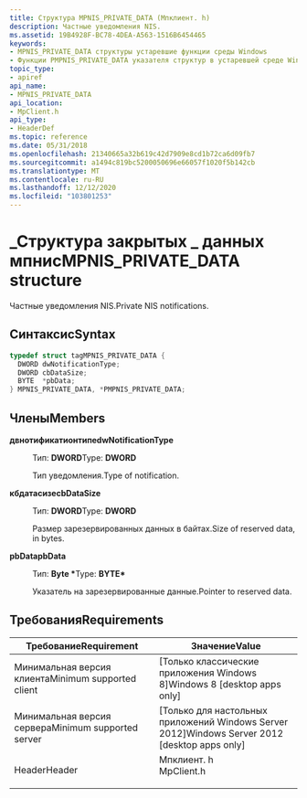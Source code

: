 ```yaml
---
title: Структура MPNIS_PRIVATE_DATA (Мпклиент. h)
description: Частные уведомления NIS.
ms.assetid: 19B4928F-BC78-4DEA-A563-1516B6454465
keywords:
- MPNIS_PRIVATE_DATA структуры устаревшие функции среды Windows
- Функции PMPNIS_PRIVATE_DATA указателя структур в устаревшей среде Windows
topic_type:
- apiref
api_name:
- MPNIS_PRIVATE_DATA
api_location:
- MpClient.h
api_type:
- HeaderDef
ms.topic: reference
ms.date: 05/31/2018
ms.openlocfilehash: 21340665a32b619c42d7909e8cd1b72ca6d09fb7
ms.sourcegitcommit: a1494c819bc5200050696e66057f1020f5b142cb
ms.translationtype: MT
ms.contentlocale: ru-RU
ms.lasthandoff: 12/12/2020
ms.locfileid: "103801253"
---
```

# <a name="mpnis_private_data-structure"></a><span data-ttu-id="c4033-105">\_Структура закрытых \_ данных мпнис</span><span class="sxs-lookup"><span data-stu-id="c4033-105">MPNIS\_PRIVATE\_DATA structure</span></span>

<span data-ttu-id="c4033-106">Частные уведомления NIS.</span><span class="sxs-lookup"><span data-stu-id="c4033-106">Private NIS notifications.</span></span>

## <a name="syntax"></a><span data-ttu-id="c4033-107">Синтаксис</span><span class="sxs-lookup"><span data-stu-id="c4033-107">Syntax</span></span>


```C++
typedef struct tagMPNIS_PRIVATE_DATA {
  DWORD dwNotificationType;
  DWORD cbDataSize;
  BYTE  *pbData;
} MPNIS_PRIVATE_DATA, *PMPNIS_PRIVATE_DATA;
```



## <a name="members"></a><span data-ttu-id="c4033-108">Члены</span><span class="sxs-lookup"><span data-stu-id="c4033-108">Members</span></span>

<dl> <dt>

<span data-ttu-id="c4033-109">**двнотификатионтипе**</span><span class="sxs-lookup"><span data-stu-id="c4033-109">**dwNotificationType**</span></span>
</dt> <dd>

<span data-ttu-id="c4033-110">Тип: **DWORD**</span><span class="sxs-lookup"><span data-stu-id="c4033-110">Type: **DWORD**</span></span>

</dd> <dd>

<span data-ttu-id="c4033-111">Тип уведомления.</span><span class="sxs-lookup"><span data-stu-id="c4033-111">Type of notification.</span></span>

</dd> <dt>

<span data-ttu-id="c4033-112">**кбдатасизе**</span><span class="sxs-lookup"><span data-stu-id="c4033-112">**cbDataSize**</span></span>
</dt> <dd>

<span data-ttu-id="c4033-113">Тип: **DWORD**</span><span class="sxs-lookup"><span data-stu-id="c4033-113">Type: **DWORD**</span></span>

</dd> <dd>

<span data-ttu-id="c4033-114">Размер зарезервированных данных в байтах.</span><span class="sxs-lookup"><span data-stu-id="c4033-114">Size of reserved data, in bytes.</span></span>

</dd> <dt>

<span data-ttu-id="c4033-115">**pbData**</span><span class="sxs-lookup"><span data-stu-id="c4033-115">**pbData**</span></span>
</dt> <dd>

<span data-ttu-id="c4033-116">Тип: **Byte \***</span><span class="sxs-lookup"><span data-stu-id="c4033-116">Type: **BYTE\***</span></span>

</dd> <dd>

<span data-ttu-id="c4033-117">Указатель на зарезервированные данные.</span><span class="sxs-lookup"><span data-stu-id="c4033-117">Pointer to reserved data.</span></span>

</dd> </dl>

## <a name="requirements"></a><span data-ttu-id="c4033-118">Требования</span><span class="sxs-lookup"><span data-stu-id="c4033-118">Requirements</span></span>



| <span data-ttu-id="c4033-119">Требование</span><span class="sxs-lookup"><span data-stu-id="c4033-119">Requirement</span></span> | <span data-ttu-id="c4033-120">Значение</span><span class="sxs-lookup"><span data-stu-id="c4033-120">Value</span></span> |
|-------------------------------------|---------------------------------------------------------------------------------------|
| <span data-ttu-id="c4033-121">Минимальная версия клиента</span><span class="sxs-lookup"><span data-stu-id="c4033-121">Minimum supported client</span></span><br/> | <span data-ttu-id="c4033-122">\[Только классические приложения Windows 8\]</span><span class="sxs-lookup"><span data-stu-id="c4033-122">Windows 8 \[desktop apps only\]</span></span><br/>                                            |
| <span data-ttu-id="c4033-123">Минимальная версия сервера</span><span class="sxs-lookup"><span data-stu-id="c4033-123">Minimum supported server</span></span><br/> | <span data-ttu-id="c4033-124">\[Только для настольных приложений Windows Server 2012\]</span><span class="sxs-lookup"><span data-stu-id="c4033-124">Windows Server 2012 \[desktop apps only\]</span></span><br/>                                  |
| <span data-ttu-id="c4033-125">Header</span><span class="sxs-lookup"><span data-stu-id="c4033-125">Header</span></span><br/>                   | <dl> <span data-ttu-id="c4033-126"><dt>Мпклиент. h</dt></span><span class="sxs-lookup"><span data-stu-id="c4033-126"><dt>MpClient.h</dt></span></span> </dl> |



 

 





